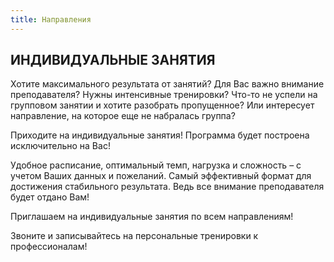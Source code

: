 ```yaml
---
title: Направления
---
```


## ИНДИВИДУАЛЬНЫЕ ЗАНЯТИЯ  

Хотите максимального результата от занятий? Для Вас важно внимание преподавателя? Нужны интенсивные тренировки? Что-то не успели на групповом занятии и хотите разобрать пропущенное? Или интересует направление, на которое еще не набралась группа?

Приходите на индивидуальные занятия! Программа будет построена исключительно на Вас! 

Удобное расписание, оптимальный темп, нагрузка и сложность – с учетом Ваших данных и пожеланий. Самый эффективный формат для достижения стабильного результата. Ведь все внимание преподавателя будет отдано Вам!

Приглашаем на индивидуальные занятия по всем направлениям!

Звоните и записывайтесь на персональные тренировки к профессионалам!
